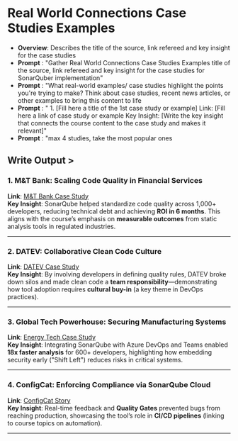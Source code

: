 # Real World Connections Case Studies Examples

- **Overview**: Describes the title of the source, link refereed and key insight for the case studies
- **Prompt** : "Gather Real World Connections Case Studies Examples title of the source, link refereed and key insight for the case studies for SonarQuber implementation"
- **Prompt** : "What real-world examples/ case studies highlight the points you're trying to make? Think about case studies, recent news articles, or other examples to bring this content to life
- **Prompt** : " 1. [Fill here a title of the 1st case study or example]
Link: [Fill here a link of case study or example
Key Insight: [Write the key insight that connects the course content to the case study and makes it relevant]"
- **Prompt** : "max 4 studies, take the most popular ones

## Write Output >

### 1. **M&T Bank: Scaling Code Quality in Financial Services**  
**Link**: [M&T Bank Case Study](https://www.sonarsource.com/resources/m-t-bank/)  
**Key Insight**: SonarQube helped standardize code quality across 1,000+ developers, reducing technical debt and achieving **ROI in 6 months**. This aligns with the course’s emphasis on **measurable outcomes** from static analysis tools in regulated industries.  

---

### 2. **DATEV: Collaborative Clean Code Culture**  
**Link**: [DATEV Case Study](https://www.sonarsource.com/resources/datev/)  
**Key Insight**: By involving developers in defining quality rules, DATEV broke down silos and made clean code a **team responsibility**—demonstrating how tool adoption requires **cultural buy-in** (a key theme in DevOps practices).  

---

### 3. **Global Tech Powerhouse: Securing Manufacturing Systems**  
**Link**: [Energy Tech Case Study](https://www.sonarsource.com/resources/technology-powerhouse/)  
**Key Insight**: Integrating SonarQube with Azure DevOps and Teams enabled **18x faster analysis** for 600+ developers, highlighting how embedding security early ("Shift Left") reduces risks in critical systems.  

---

### 4. **ConfigCat: Enforcing Compliance via SonarQube Cloud**  
**Link**: [ConfigCat Story](https://www.sonarsource.com/resources/configcat/)  
**Key Insight**: Real-time feedback and **Quality Gates** prevented bugs from reaching production, showcasing the tool’s role in **CI/CD pipelines** (linking to course topics on automation).  

---
